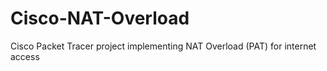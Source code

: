 # Cisco-NAT-Overload
Cisco Packet Tracer project implementing NAT Overload (PAT) for internet access
